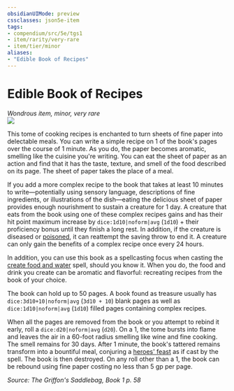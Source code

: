 ```yaml
---
obsidianUIMode: preview
cssclasses: json5e-item
tags:
- compendium/src/5e/tgs1
- item/rarity/very-rare
- item/tier/minor
aliases: 
- "Edible Book of Recipes"
---
```

# Edible Book of Recipes
*Wondrous item, minor, very rare*  
![](https://raw.githubusercontent.com/TheGiddyLimit/homebrew/master/_img/TGS1/Edible-Book-of-Recipes.webp#right)  


This tome of cooking recipes is enchanted to turn sheets of fine paper into delectable meals. You can write a simple recipe on 1 of the book's pages over the course of 1 minute. As you do, the paper becomes aromatic, smelling like the cuisine you're writing. You can eat the sheet of paper as an action and find that it has the taste, texture, and smell of the food described on its page. The sheet of paper takes the place of a meal.

If you add a more complex recipe to the book that takes at least 10 minutes to write—potentially using sensory language, descriptions of fine ingredients, or illustrations of the dish—eating the delicious sheet of paper provides enough nourishment to sustain a creature for 1 day. A creature that eats from the book using one of these complex recipes gains and has their hit point maximum increase by `dice:1d10|noform|avg` (`1d10`) + their proficiency bonus until they finish a long rest. In addition, if the creature is diseased or [poisoned](/compendium/rules/conditions.md#Poisoned), it can reattempt the saving throw to end it. A creature can only gain the benefits of a complex recipe once every 24 hours.

In addition, you can use this book as a spellcasting focus when casting the [create food and water](compendium/spells/create-food-and-water.md) spell, should you know it. When you do, the food and drink you create can be aromatic and flavorful: recreating recipes from the book of your choice.

The book can hold up to 50 pages. A book found as treasure usually has `dice:3d10+10|noform|avg` (`3d10 + 10`) blank pages as well as `dice:1d10|noform|avg` (`1d10`) filled pages containing complex recipes.

When all the pages are removed from the book or you attempt to rebind it early, roll a `dice:d20|noform|avg` (`d20`). On a 1, the tome bursts into flame and leaves the air in a 60-foot radius smelling like wine and fine cooking. The smell remains for 30 days. After 1 minute, the book's tattered remains transform into a bountiful meal, conjuring a [heroes' feast](compendium/spells/heroes-feast.md) as if cast by the spell. The book is then destroyed. On any roll other than a 1, the book can be rebound using fine paper costing no less than 5 gp per page.

*Source: The Griffon's Saddlebag, Book 1 p. 58*